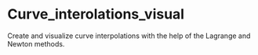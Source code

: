 # Curve_interolations_visual
Create and visualize curve interpolations with the help of the Lagrange and Newton methods.
